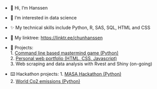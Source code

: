 - 👋 Hi, I’m Hanssen
- 👀 I’m interested in data science 
- ✨ My technical skills include Python, R, SAS, SQL, HTML and CSS
- 🌳 My linktree: https://linktr.ee/chunhanssen
- 🌱 Projects: <br>
      1. [Command line based mastermind game (Python)](https://github.com/CH2001/1-Python-command-line-based-mastermind-game) <br>
      2. [Personal web portfolio (HTML, CSS, Javascript)](https://github.com/CH2001/chunhanssen.github.io) <br>
      3. Web scraping and data analysis with Rvest and Shiny (on-going)
   
- :keyboard: Hackathon projects: 
      1. [MASA Hackathon (Python)](https://github.com/CH2001/MASA-hackathon) <br> 
      2. [World Co2 emissions (Python)](https://github.com/CH2001/World-Co2-emissions)
